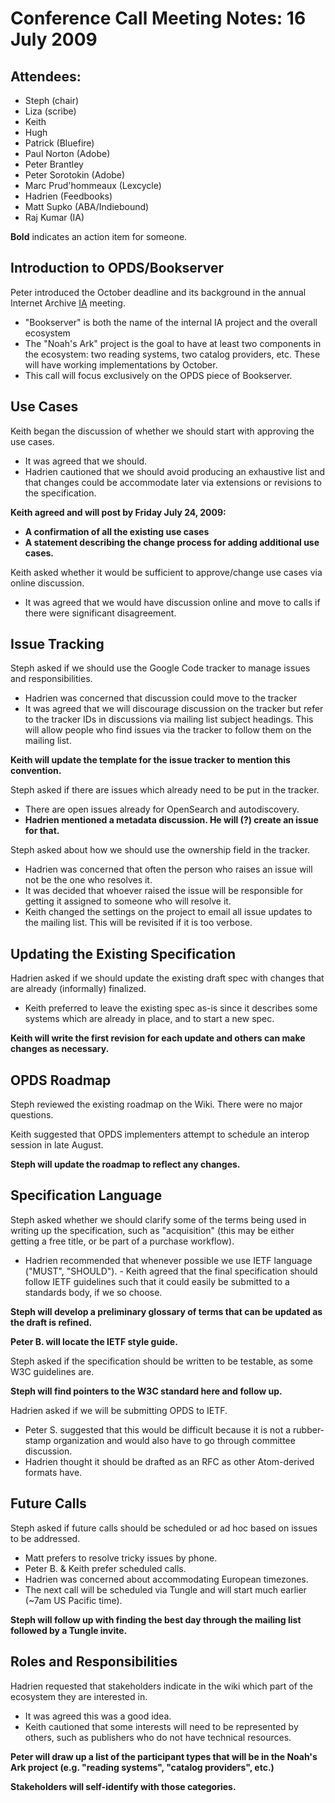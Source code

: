 # Conference Call Meeting Notes: 16 July 2009 #

## Attendees: ##
  * Steph (chair)
  * Liza (scribe)
  * Keith
  * Hugh
  * Patrick (Bluefire)
  * Paul Norton (Adobe)
  * Peter Brantley
  * Peter Sorotokin (Adobe)
  * Marc Prud'hommeaux (Lexcycle)
  * Hadrien (Feedbooks)
  * Matt Supko (ABA/Indiebound)
  * Raj Kumar (IA)

**Bold** indicates an action item for someone.

## Introduction to OPDS/Bookserver ##

Peter introduced the October deadline and its background in the annual Internet Archive
[IA](IA.md) meeting.

  * "Bookserver" is both the name of the internal IA project and the overall ecosystem
  * The "Noah's Ark" project is the goal to have at least two components in the ecosystem:
two reading systems, two catalog providers, etc. These will have working implementations
by October.
  * This call will focus exclusively on the OPDS piece of Bookserver.

## Use Cases ##

Keith began the discussion of whether we should start with approving the use cases.

  * It was agreed that we should.
  * Hadrien cautioned that we should avoid producing an exhaustive list and that changes could be accommodate later via extensions or revisions to the specification.

**Keith agreed and will post by Friday July 24, 2009:**
  * **A confirmation of all the existing use cases**
  * **A statement describing the change process for adding additional use cases.**

Keith asked whether it would be sufficient to approve/change use cases via online discussion.

  * It was agreed that we would have discussion online and move to calls if there were significant disagreement.

## Issue Tracking ##

Steph asked if we should use the Google Code tracker to manage issues and responsibilities.

  * Hadrien was concerned that discussion could move to the tracker
  * It was agreed that we will discourage discussion on the tracker but refer to the tracker IDs in discussions via mailing list subject headings. This will allow people who find issues via the tracker to follow them on the mailing list.

**Keith will update the template for the issue tracker to mention this convention.**

Steph asked if there are issues which already need to be put in the tracker.

  * There are open issues already for OpenSearch and autodiscovery.
  * **Hadrien mentioned a metadata discussion. He will (?) create an issue for that.**

Steph asked about how we should use the ownership field in the tracker.

  * Hadrien was concerned that often the person who raises an issue will not be the one who resolves it.
  * It was decided that whoever raised the issue will be responsible for getting it assigned to someone who will resolve it.
  * Keith changed the settings on the project to email all issue updates to the mailing list. This will be revisited if it is too verbose.

## Updating the Existing Specification ##

Hadrien asked if we should update the existing draft spec with changes that are already (informally) finalized.

  * Keith preferred to leave the existing spec as-is since it describes some systems which are already in place, and to start a new spec.

**Keith will write the first revision for each update and others can make changes as
necessary.**

## OPDS Roadmap ##

Steph reviewed the existing roadmap on the Wiki. There were no major questions.

Keith suggested that OPDS implementers attempt to schedule an interop session in late
August.

**Steph will update the roadmap to reflect any changes.**

## Specification Language ##

Steph asked whether we should clarify some of the terms being used in writing up the
specification, such as "acquisition" (this may be either getting a free title, or be
part of a purchase workflow).

  * Hadrien recommended that whenever possible we use IETF language ("MUST", "SHOULD"). -
Keith agreed that the final specification should follow IETF guidelines such that it
could easily be submitted to a standards body, if we so choose.

**Steph will develop a preliminary glossary of terms that can be updated as the draft is refined.**

**Peter B. will locate the IETF style guide.**

Steph asked if the specification should be written to be testable, as some W3C guidelines are.

**Steph will find pointers to the W3C standard here and follow up.**

Hadrien asked if we will be submitting OPDS to IETF.

  * Peter S. suggested that this would be difficult because it is not a rubber-stamp
organization and would also have to go through committee discussion.
  * Hadrien thought it should be drafted as an RFC as other Atom-derived formats have.

## Future Calls ##

Steph asked if future calls should be scheduled or ad hoc based on issues to be addressed.

  * Matt prefers to resolve tricky issues by phone.
  * Peter B. & Keith prefer scheduled calls.
  * Hadrien was concerned about accommodating European timezones.
  * The next call will be scheduled via Tungle and will start much earlier (~7am US Pacific time).

**Steph will follow up with finding the best day through the mailing list followed by a Tungle invite.**


## Roles and Responsibilities ##

Hadrien requested that stakeholders indicate in the wiki which part of the ecosystem they are interested in.

  * It was agreed this was a good idea.
  * Keith cautioned that some interests will need to be represented by others, such as publishers who do not have technical resources.

**Peter will draw up a list of the participant types that will be in the Noah's Ark project (e.g. "reading systems", "catalog providers", etc.)**

**Stakeholders will self-identify with those categories.**